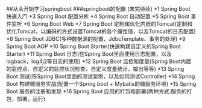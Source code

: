 ##从头开始学习springboot 
###springboot的配置 (未完待续)
	*1 Spring Boot 快速入门
	*3 Spring Boot 配置分析
	*4 Spring Boot 自动配置
	*5 Spring Boot 事件监听
	*6 Spring Boot Web
	*7 Spring Boot 定制和优化内嵌的Tomcat(定制和优化Tomcat，以编码的方式设置Tomcat的各个属性值，以及Tomcat的日志配置)
	*8 Spring Boot JDBC(多种数据源的配置、JdbcTemplate、事务的处理)
	*9 Spring Boot AOP
	*10 Spring Boot Starter(快速构建自定义的Spring Boot Starter)
	*11 Spring Boot 日志(在Spring Boot里面使用日志配置，以及logback，log4j2等日志的使用)
	*12 Spring Boot 监控和度量(Spring Boot内置的监控点、自定义的监控状况检查、自定义度量统计，输出等等)
	*13 Spring Boot 测试(在Spring Boot里面的测试案例，以及如何测试Controller)
	*14 Spring Boot 构建微服务实战(配置一个Spring boot + Mybatis的微服务环境)
	*15 Spring Boot 服务的注册和发现
	*16 Spring Boot 应用的打包和部署(两种方式:服务的打包，部署，运行)